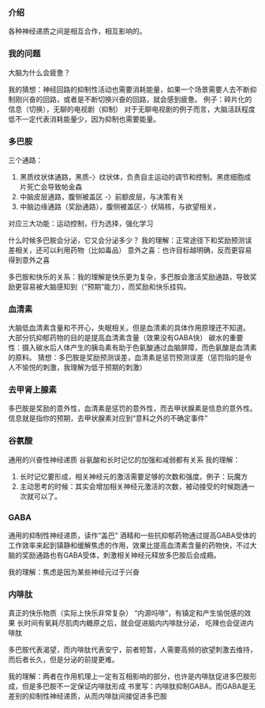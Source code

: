 ### 介绍
各种神经递质之间是相互合作，相互影响的。

### 我的问题
大脑为什么会疲惫？

我的猜想：神经回路的抑制性活动也需要消耗能量，如果一个场景需要人去不断抑制刚兴奋的回路，或者是不断切换兴奋的回路，就会感到疲惫。
例子：碎片化的信息（切换），无聊的电视剧（抑制）
对于无聊电视剧的例子而言，大脑活跃程度低不一定代表消耗能量少，因为抑制也需要能量。

### 多巴胺
三个通路：
1. 黑质纹状体通路，黑质-〉纹状体，负责自主运动的调节和控制。黑痣细胞成片死亡会导致帕金森
2. 中脑皮层通路，腹侧被盖区 -〉前额皮层，与决策有关
3. 中脑边缘通路（奖励通路），腹侧被盖区-〉伏隔核，与欲望相关，

对应三大功能：运动控制，行为选择，强化学习

什么时候多巴胺会分泌，它又会分泌多少？
我的理解：正常途径下和奖励预测误差相关，还可以利用药物（比如毒品）
意外之喜：也许目标越明确，反而更容易得到意外之喜

多巴胺和快乐的关系：我的理解是快乐更为复杂，多巴胺会激活奖励通路，导致奖励更容易被大脑感知到（“预期”能力），而奖励和快乐挂钩。


### 血清素
大脑低血清素含量和不开心，失眠相关。但是血清素的具体作用原理还不知道。
大部分抗抑郁药物的目的是提高血清素含量（效果没有GABA快）
碳水的重要性：摄入碳水后人体产生的胰岛素有助于色氨酸通过血脑屏障，而色氨酸是血清素的原料。
猜想：多巴胺是奖励预测误差，血清素是惩罚预测误差（惩罚指的是令人不愉悦的刺激，我理解为低于预期的刺激）

### 去甲肾上腺素
多巴胺是奖励的意外性，血清素是惩罚的意外性，而去甲状腺素是信息的意外性。
信息就是指你的预期，去甲状腺素对应到“意料之外的不确定事件”

### 谷氨酸
通用的兴奋性神经递质
谷氨酸和长时记忆的加强和减弱都有关系
我的理解：
1. 长时记忆要形成，相关神经元的激活需要足够的次数和强度。例子：玩魔方
2. 主动思考的时候：其实会增加相关神经元激活的次数，被动接受的时候跑通一次就可以了。

### GABA 
通用的抑制性神经递质，读作“盖巴”
酒精和一些抗抑郁药物通过提高GABA受体的工作效率来起到镇静和缓解焦虑的作用，效果比提高血清素含量的药物快，不过大脑的奖励通路也有GABA受体，刺激相关神经元释放多巴胺后会成瘾。

我的理解：焦虑是因为某些神经元过于兴奋

### 内啡肽
真正的快乐物质（实际上快乐非常复杂）
“内源吗啡”，有镇定和产生愉悦感的效果
长时间有氧耗尽肌肉内糖原之后，就会促进脑内内啡肽分泌，
吃辣也会促进内啡肽

多巴胺代表渴望，而内啡肽代表安宁，前者短暂，人需要高频的欲望刺激去维持，而后者长久，但是分泌的前提更难。

我的理解：两者在作用机理上一定有互相影响的部分，也许是内啡肽促进多巴胺形成，但是多巴胺不一定保证内啡肽形成
书里写：内啡肽抑制GABA，而GABA是无差别的抑制性神经递质，从而内啡肽间接促进多巴胺



